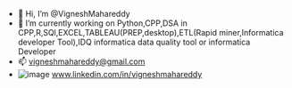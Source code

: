 - 👋 Hi, I’m @VigneshMahareddy
- 🌱 I’m currently working on Python,CPP,DSA in CPP,R,SQl,EXCEL,TABLEAU(PREP,desktop),ETL(Rapid miner,Informatica developer Tool),IDQ informatica data quality tool or informatica Developer
- 📫 vigneshmahareddy@gmail.com
- ![image](https://github.com/user-attachments/assets/b7bae70b-a8e4-4964-96bb-b1a5b43c69b0) www.linkedin.com/in/vigneshmahareddy

<!---
VigneshMahareddy/VigneshMahareddy is a ✨ special ✨ repository because its `README.md` (this file) appears on your GitHub profile.
You can click the Preview link to take a look at your changes.
--->

